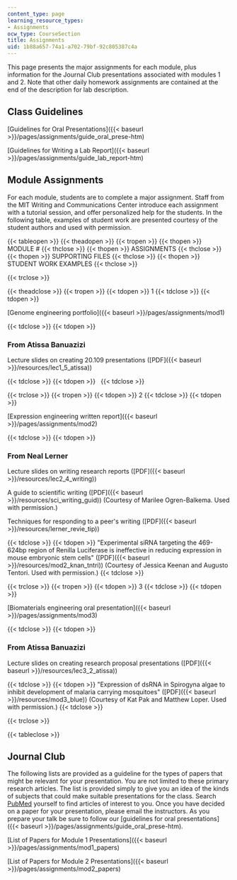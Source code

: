 ```yaml
---
content_type: page
learning_resource_types:
- Assignments
ocw_type: CourseSection
title: Assignments
uid: 1b88a657-74a1-a702-79bf-92c805387c4a
---
```


This page presents the major assignments for each module, plus information for the Journal Club presentations associated with modules 1 and 2. Note that other daily homework assignments are contained at the end of the description for lab description.

Class Guidelines
----------------

[Guidelines for Oral Presentations]({{< baseurl >}}/pages/assignments/guide_oral_prese-htm)

[Guidelines for Writing a Lab Report]({{< baseurl >}}/pages/assignments/guide_lab_report-htm)

Module Assignments
------------------

For each module, students are to complete a major assignment. Staff from the MIT Writing and Communications Center introduce each assignment with a tutorial session, and offer personalized help for the students. In the following table, examples of student work are presented courtesy of the student authors and used with permission.

{{< tableopen >}}
{{< theadopen >}}
{{< tropen >}}
{{< thopen >}}
MODULE #
{{< thclose >}}
{{< thopen >}}
ASSIGNMENTS
{{< thclose >}}
{{< thopen >}}
SUPPORTING FILES
{{< thclose >}}
{{< thopen >}}
STUDENT WORK EXAMPLES
{{< thclose >}}

{{< trclose >}}

{{< theadclose >}}
{{< tropen >}}
{{< tdopen >}}
1
{{< tdclose >}}
{{< tdopen >}}


[Genome engineering portfolio]({{< baseurl >}}/pages/assignments/mod1)


{{< tdclose >}}
{{< tdopen >}}


### From Atissa Banuazizi

Lecture slides on creating 20.109 presentations ([PDF]({{< baseurl >}}/resources/lec1_5_atissa))


{{< tdclose >}}
{{< tdopen >}}
 
{{< tdclose >}}

{{< trclose >}}
{{< tropen >}}
{{< tdopen >}}
2
{{< tdclose >}}
{{< tdopen >}}


[Expression engineering written report]({{< baseurl >}}/pages/assignments/mod2)


{{< tdclose >}}
{{< tdopen >}}


### From Neal Lerner

Lecture slides on writing research reports ([PDF]({{< baseurl >}}/resources/lec2_4_writing))

A guide to scientific writing ([PDF]({{< baseurl >}}/resources/sci_writing_guid)) (Courtesy of Marilee Ogren-Balkema. Used with permission.)

Techniques for responding to a peer's writing ([PDF]({{< baseurl >}}/resources/lerner_revie_tip))


{{< tdclose >}}
{{< tdopen >}}
"Experimental siRNA targeting the 469-624bp region of Renilla Luciferase is ineffective in reducing expression in mouse embryonic stem cells" ([PDF]({{< baseurl >}}/resources/mod2_knan_tntri)) (Courtesy of Jessica Keenan and Augusto Tentori. Used with permission.)
{{< tdclose >}}

{{< trclose >}}
{{< tropen >}}
{{< tdopen >}}
3
{{< tdclose >}}
{{< tdopen >}}


[Biomaterials engineering oral presentation]({{< baseurl >}}/pages/assignments/mod3)


{{< tdclose >}}
{{< tdopen >}}


### From Atissa Banuazizi

Lecture slides on creating research proposal presentations ([PDF]({{< baseurl >}}/resources/lec3_2_atissa))


{{< tdclose >}}
{{< tdopen >}}
"Expression of dsRNA in Spirogyna algae to inhibit development of malaria carrying mosquitoes" ([PDF]({{< baseurl >}}/resources/mod3_blue)) (Courtesy of Kat Pak and Matthew Loper. Used with permission.)
{{< tdclose >}}

{{< trclose >}}

{{< tableclose >}}

Journal Club
------------

The following lists are provided as a guideline for the types of papers that might be relevant for your presentation. You are not limited to these primary research articles. The list is provided simply to give you an idea of the kinds of subjects that could make suitable presentations for the class. Search [PubMed](http://www.ncbi.nlm.nih.gov/PubMed/) yourself to find articles of interest to you. Once you have decided on a paper for your presentation, please email the instructors. As you prepare your talk be sure to follow our [guidelines for oral presentations]({{< baseurl >}}/pages/assignments/guide_oral_prese-htm).

[List of Papers for Module 1 Presentations]({{< baseurl >}}/pages/assignments/mod1_papers)

[List of Papers for Module 2 Presentations]({{< baseurl >}}/pages/assignments/mod2_papers)
